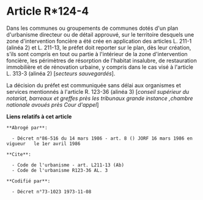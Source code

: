 # Article R*124-4

Dans les communes ou groupements de communes dotés d'un plan d'urbanisme directeur ou de détail approuvé, sur le territoire
desquels une zone d'intervention foncière a été crée en application des articles L. 211-1 (alinéa 2) et L. 211-13, le préfet
doit reporter sur le plan, dès leur création, s'ils sont compris en tout ou partie à l'intérieur de la zone d'intervention
foncière, les périmètres de résorption de l'habitat insalubre, de restauration immobilière et de rénovation urbaine, y
compris dans le cas visé à l'article L. 313-3 (alinéa 2) [*secteurs sauvegardés*].

La décision du préfet est communiquée sans délai aux organismes et services mentionnés à l'article R. 123-36 (alinéa 3)
[*conseil supérieur du notariat, barreaux et greffes près les tribunaux grande instance ,chambre nationale avoués près Cour
d'appel*]

**Liens relatifs à cet article**

	**Abrogé par**:

	  - Décret n°86-516 du 14 mars 1986 - art. 8 () JORF 16 mars 1986 en vigueur   le 1er avril 1986

	**Cite**:

	  - Code de l'urbanisme - art. L211-13 (Ab)
	  - Code de l'urbanisme R123-36 AL. 3

	**Codifié par**:

	  - Décret n°73-1023 1973-11-08
